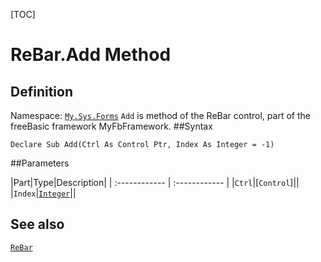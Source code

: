 [TOC]
# ReBar.Add Method

## Definition
Namespace: [`My.Sys.Forms`](My.Sys.Forms.md)
`Add` is method of the ReBar control, part of the freeBasic framework MyFbFramework.
##Syntax
```freeBasic
Declare Sub Add(Ctrl As Control Ptr, Index As Integer = -1)
```

##Parameters

|Part|Type|Description|
| :------------ | :------------ |
|`Ctrl`|[`Control`]||
|`Index`|[`Integer`]("https://www.freebasic.net/wiki/KeyPgInteger")||
## See also
[`ReBar`](ReBar.md)
